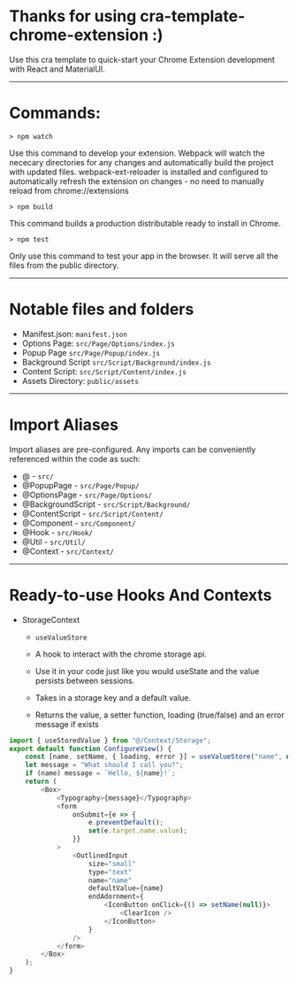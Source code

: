 # Thanks for using cra-template-chrome-extension :)

Use this cra template to quick-start your Chrome Extension development with
React and MaterialUI.

---

# Commands:

```
> npm watch
```

Use this command to develop your extension. Webpack will watch the nececary
directories for any changes and automatically build the project with updated
files. webpack-ext-reloader is installed and configured to automatically refresh
the extension on changes - no need to manually reload from chrome://extensions

```
> npm build
```

This command builds a production distributable ready to install in Chrome.

```
> npm test
```

Only use this command to test your app in the browser. It will serve all the
files from the public directory.

---

# Notable files and folders

-   Manifest.json: `manifest.json`
-   Options Page: `src/Page/Options/index.js`
-   Popup Page `src/Page/Popup/index.js`
-   Background Script `src/Script/Background/index.js`
-   Content Script: `src/Script/Content/index.js`
-   Assets Directory: `public/assets`

---

# Import Aliases

Import aliases are pre-configured. Any imports can be conveniently referenced
within the code as such:

-   @ - `src/`
-   @PopupPage - `src/Page/Popup/`
-   @OptionsPage - `src/Page/Options/`
-   @BackgroundScript - `src/Script/Background/`
-   @ContentScript - `src/Script/Content/`
-   @Component - `src/Component/`
-   @Hook - `src/Hook/`
-   @Util - `src/Util/`
-   @Context - `src/Context/`

---

# Ready-to-use Hooks And Contexts

-   StorageContext

    -   `useValueStore`

    -   A hook to interact with the chrome storage api.
    -   Use it in your code just like you would useState and the value persists
        between sessions.
    -   Takes in a storage key and a default value.
    -   Returns the value, a setter function, loading (true/false) and an error
        message if exists

```javascript
import { useStoredValue } from "@/Context/Storage";
export default function ConfigureView() {
	const [name, setName, { loading, error }] = useValueStore("name", null);
	let message = "What should I call you?";
	if (name) message = `Hello, ${name}!`;
	return (
		<Box>
			<Typography>{message}</Typography>
			<form
				onSubmit={e => {
					e.preventDefault();
					set(e.target.name.value);
				}}
			>
				<OutlinedInput
					size="small"
					type="text"
					name="name"
					defaultValue={name}
					endAdornment={
						<IconButton onClick={() => setName(null)}>
							<ClearIcon />
						</IconButton>
					}
				/>
			</form>
		</Box>
	);
}
```
